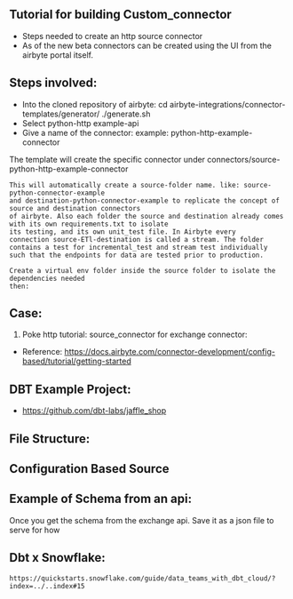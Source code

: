 ## Tutorial for building Custom_connector
   * Steps needed to create an http source connector
   * As of the new beta connectors can be created using the
     UI from the airbyte portal itself.

## Steps involved:
   * Into the cloned repository of airbyte:
     cd airbyte-integrations/connector-templates/generator/
     ./generate.sh
   * Select python-http example-api
   * Give a name of the connector: example: python-http-example-connector
       
   The template will create the specific connector under 
   connectors/source-python-http-example-connector 
    
    This will automatically create a source-folder name. like: source-python-connector-example
    and destination-python-connector-example to replicate the concept of source and destination connectors
    of airbyte. Also each folder the source and destination already comes with its own requirements.txt to isolate
    its testing, and its own unit_test file. In Airbyte every
    connection source-ETl-destination is called a stream. The folder
    contains a test for incremental_test and stream test individually
    such that the endpoints for data are tested prior to production.

    Create a virtual env folder inside the source folder to isolate the dependencies needed
    then: 

## Case:
   1. Poke http tutorial: source_connector for exchange connector:
   * Reference: https://docs.airbyte.com/connector-development/config-based/tutorial/getting-started

## DBT Example Project:
   * https://github.com/dbt-labs/jaffle_shop

## File Structure: 

## Configuration Based Source

## Example of Schema from an api:
   Once you get the schema from the exchange api. Save it
   as a json file to serve for how 
   
## Dbt x Snowflake:
    https://quickstarts.snowflake.com/guide/data_teams_with_dbt_cloud/?index=../..index#15
   